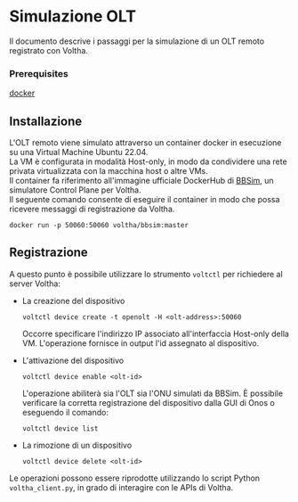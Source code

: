# Simulazione OLT
Il documento descrive i passaggi per la simulazione di un OLT remoto registrato con Voltha.

### Prerequisites
[docker](https://docs.docker.com/engine/install/ubuntu/)

## Installazione
L'OLT remoto viene simulato attraverso un container docker in esecuzione su una Virtual Machine Ubuntu 22.04. \
La VM è configurata in modalità Host-only, in modo da condividere una rete privata virtualizzata con la macchina host o altre VMs. \
Il container fa riferimento all'immagine ufficiale DockerHub di [BBSim](https://hub.docker.com/r/voltha/bbsim), un simulatore Control Plane per Voltha. \
Il seguente comando consente di eseguire il container in modo che possa ricevere messaggi di registrazione da Voltha.

```
docker run -p 50060:50060 voltha/bbsim:master
```
## Registrazione
A questo punto è possibile utilizzare lo strumento `voltctl` per richiedere al server Voltha:
- La creazione del dispositivo
  ```
  voltctl device create -t openolt -H <olt-address>:50060  
  ```
  Occorre specificare l'indirizzo IP associato all'interfaccia Host-only della VM. L'operazione fornisce in output l'id assegnato al dispositivo.

- L'attivazione del dispositivo
  ```
  voltctl device enable <olt-id>
  ```
  L'operazione abiliterà sia l'OLT sia l'ONU simulati da BBSim. È possibile verificare la corretta registrazione del dispositivo dalla GUI di Onos o eseguendo il comando:
  ```
  voltctl device list
  ```

- La rimozione di un dispositivo
  ```
  voltctl device delete <olt-id>
  ```
Le operazioni possono essere riprodotte utilizzando lo script Python `voltha_client.py`, in grado di interagire con le APIs di Voltha.
